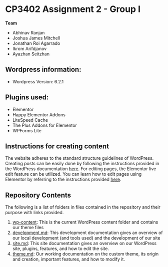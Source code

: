 # CP3402 Assignment 2 - Group I


**Team**
- Abhinav Ranjan
- Joshua James Mitchell
- Jonathan Roi Agarrado	
- Ikrom Arifdjanov
- Ayazhan Seitzhan


## Wordpress information:
- Wordpress Version: 6.2.1

## Plugins used:
- Elementor
- Happy Elementor Addons
- LiteSpeed Cache
- The Plus Addons for Elementor
- WPForms Lite

## Instructions for creating content
The website adheres to the standard structure guidelines of WordPress. Creating posts can be easily done by following the instructions provided in the WordPress documentation [here](https://wordpress.org/support/article/writing-posts/). For editing pages, the Elementor live edit feature can be utilized. You can learn how to edit pages using Elementor by referring to the instructions provided [here](https://seattleu.instructure.com/courses/1578991/pages/how-to-edit-pages-with-elementor#:~:text=Editing%20with%20Elementor&text=Navigate%20to%20the%20desired%20page,correctly%20when%20editing%20inside%20Elementor.).

## Repository Contents

The following is a list of folders in files contained in the repository and their purpose with links provided.

1. [wp-content](/wp-content): This is the current WordPress content folder and contains our theme files
2. [development.md](development.md): This development documentation gives an overview of our local development (and tools
   used) and the development of our site
3. [site.md](site.md): This site documentation gives an overview on our WordPress site, plugins, features, and how to
   edit the site.
4. [theme.md](theme.md): Our working documentation on the custom theme, its origin and creation, important features, and
   how to modify it.
